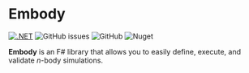 # Embody

[![.NET](https://github.com/marax27/Embody/actions/workflows/build-and-run.yml/badge.svg?branch=main)](https://github.com/marax27/Embody/actions/workflows/build-and-run.yml)
![GitHub issues](https://img.shields.io/github/issues-raw/marax27/Embody)
![GitHub](https://img.shields.io/github/license/marax27/Embody)
![Nuget](https://img.shields.io/nuget/v/Embody)

**Embody** is an F# library that allows you to easily define, execute, and validate $n$-body simulations.



